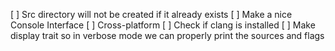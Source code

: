 [ ] Src directory will not be created if it already exists
[ ] Make a nice Console Interface
[ ] Cross-platform
[ ] Check if clang is installed
[ ] Make display trait so in verbose mode we can properly print the sources and flags